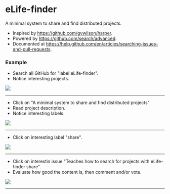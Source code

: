 # eLife-finder
A minimal system to share and find distributed projects.

* Inspired by <https://github.com/gvwilson/harper>.
* Powered by <https://github.com/search/advanced>.
* Documented at <https://help.github.com/en/articles/searching-issues-and-pull-requests>.

### Example

* Search all GitHub for "label:eLife-finder".
* Notice interesting projects.

![](https://i.imgur.com/GR1IfQR.png)

---

* Click on "A minimal system to share and find distributed projects"
* Read project description.
* Notice interesting labels.

![](https://i.imgur.com/lsn4ake.png)

---

* Click on interesting label "share".

![](https://i.imgur.com/T7hbT9H.png)

---

* Click on interestin issue "Teaches how to search for projects with eLife-finder share".
* Evaluate how good the content is, then comment and/or vote.

![](https://i.imgur.com/fUGPN6x.png)

---


